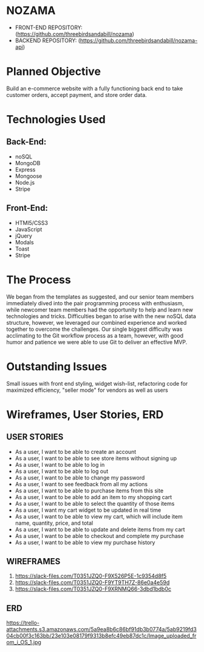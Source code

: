 # NOZAMA
- FRONT-END REPOSITORY: (https://github.com/threebirdsandabill/nozama)
- BACKEND REPOSITORY:  (https://github.com/threebirdsandabill/nozama-api)

# Planned Objective

Build an e-commerce website with a fully functioning back end to take customer orders, accept payment, and store order data.

# Technologies Used

## Back-End:
- noSQL
- MongoDB
- Express
- Mongoose
- Node.js
- Stripe

## Front-End:
- HTMl5/CSS3
- JavaScript
- jQuery
- Modals
- Toast
- Stripe

# The Process

We began from the templates as suggested, and our senior team members immediately dived into the pair programming process with enthusiasm, while newcomer team members had the opportunity to help and learn new technologies and tricks.  Difficulties began to arise with the new noSQL data structure, however, we leveraged our combined experience and worked together to overcome the challenges.  Our single biggest difficulty was acclimating to the Git workflow process as a team, however, with good humor and patience we were able to use Git to deliver an effective MVP.

# Outstanding Issues

Small issues with front end styling, widget wish-list, refactoring code for maximized efficiency, "seller mode" for vendors as well as users

# Wireframes, User Stories, ERD

## USER STORIES

- As a user, I want to be able to create an account
- As a user, I want to be able to see store items without signing up
- As a user, I want to be able to log in
- As a user, I want to be able to log out
- As a user, I want to be able to change my password
- As a user, I want to see feedback from all my actions
- As a user, I want to be able to purchase items from this site
- As a user, I want to be able to add an item to my shopping cart
- As a user, I want to be able to select the quantity of those items
- As a user, I want my cart widget to be updated in real time
- As a user, I want to be able to view my cart, which will include item name, quantity, price, and total
- As a user, I want to be able to update and delete items from my cart
- As a user, I want to be able to checkout and complete my purchase
- As a user, I want to be able to view my purchase history

## WIREFRAMES

1. https://slack-files.com/T0351JZQ0-F9X526P5E-1c9354d8f5
2. https://slack-files.com/T0351JZQ0-F9YT9TH7Z-86e0a4e59d
3. https://slack-files.com/T0351JZQ0-F9XRNMQ66-3dbd1bdb0c

## ERD

https://trello-attachments.s3.amazonaws.com/5a9ea8b6c86bf91db3b0774a/5ab9219fd304cb00f3c163bb/23e103e08179f9313b8efc49eb87dc1c/Image_uploaded_from_i_OS_1.jpg
